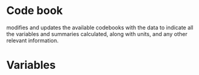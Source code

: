 # Code book

modifies and updates the available codebooks with the data to indicate all the variables and summaries calculated, along with units, and any other relevant information.

# Variables

